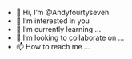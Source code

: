 - 👋 Hi, I’m @Andyfourtyseven
- 👀 I’m interested in you
- 🌱 I’m currently learning ...
- 💞️ I’m looking to collaborate on ...
- 📫 How to reach me ...

<!---
Andyfourtyseven/Andyfourtyseven is a ✨ special ✨ repository because its `README.md` (this file) appears on your GitHub profile.
You can click the Preview link to take a look at your changes.
--->
